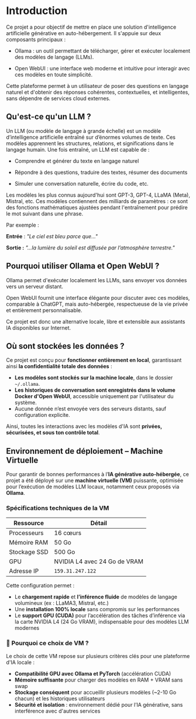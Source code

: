 # Introduction


Ce projet a pour objectif de mettre en place une solution d'intelligence artificielle générative en auto-hébergement. Il s'appuie sur deux composants principaux :

- Ollama : un outil permettant de télécharger, gérer et exécuter localement des modèles de langage (LLMs).

- Open WebUI : une interface web moderne et intuitive pour interagir avec ces modèles en toute simplicité.

Cette plateforme permet à un utilisateur de poser des questions en langage naturel et d'obtenir des réponses cohérentes, contextuelles, et intelligentes, sans dépendre de services cloud externes.

## Qu'est-ce qu'un LLM ?

Un LLM (ou modèle de langage à grande échelle) est un modèle d’intelligence artificielle entraîné sur d’énormes volumes de texte. Ces modèles apprennent les structures, relations, et significations dans le langage humain. Une fois entraîné, un LLM est capable de :

- Comprendre et générer du texte en langage naturel

- Répondre à des questions, traduire des textes, résumer des documents

- Simuler une conversation naturelle, écrire du code, etc.

Les modèles les plus connus aujourd'hui sont GPT-3, GPT-4, LLaMA (Meta), Mistral, etc. Ces modèles contiennent des milliards de paramètres : ce sont des fonctions mathématiques ajustées pendant l'entraînement pour prédire le mot suivant dans une phrase.

Par exemple :

**Entrée** : *"Le ciel est bleu parce que..."*

**Sortie :** *"...la lumière du soleil est diffusée par l’atmosphère terrestre."*

## Pourquoi utiliser Ollama et Open WebUI ?

Ollama permet d'exécuter localement les LLMs, sans envoyer vos données vers un serveur distant.

Open WebUI fournit une interface élégante pour discuter avec ces modèles, comparable à ChatGPT, mais auto-hébergée, respectueuse de la vie privée et entièrement personnalisable.

Ce projet est donc une alternative locale, libre et extensible aux assistants IA disponibles sur Internet.

## Où sont stockées les données ?

Ce projet est conçu pour **fonctionner entièrement en local**, garantissant ainsi **la confidentialité totale des données** :

- **Les modèles sont stockés sur la machine locale**, dans le dossier `~/.ollama`.
- **Les historiques de conversation sont enregistrés dans le volume Docker d'Open WebUI**, accessible uniquement par l'utilisateur du système.
- Aucune donnée n’est envoyée vers des serveurs distants, sauf configuration explicite.

Ainsi, toutes les interactions avec les modèles d'IA sont **privées, sécurisées, et sous ton contrôle total**.


## Environnement de déploiement – Machine Virtuelle

Pour garantir de bonnes performances à l’**IA générative auto-hébergée**, ce projet a été déployé sur une **machine virtuelle (VM)** puissante, optimisée pour l’exécution de modèles LLM locaux, notamment ceux proposés via **Ollama**.

### Spécifications techniques de la VM

| Ressource       | Détail                        |
|------------------|-------------------------------|
|  Processeurs    | 16 cœurs                      |
|  Mémoire RAM    | 50 Go                         |
|  Stockage SSD  | 500 Go                        |
|  GPU           | NVIDIA L4 avec 24 Go de VRAM  |
|  Adresse IP     | `159.31.247.122`              |

Cette configuration permet :

-  Le **chargement rapide** et **l’inférence fluide** de modèles de langage volumineux (ex : LLaMA3, Mistral, etc.)
-  Une **installation 100% locale** sans compromis sur les performances
-  Le **support GPU (CUDA)** pour l’accélération des tâches d’inférence via la carte NVIDIA L4 (24 Go VRAM), indispensable pour des modèles LLM modernes

### 🎯 Pourquoi ce choix de VM ?

Le choix de cette VM repose sur plusieurs critères clés pour une plateforme d'IA locale :

- **Compatibilité GPU avec Ollama et PyTorch** (accélération CUDA)
- **Mémoire suffisante** pour charger des modèles en RAM + VRAM sans swap
- **Stockage conséquent** pour accueillir plusieurs modèles (~2-10 Go chacun) et les historiques utilisateurs
- **Sécurité et isolation** : environnement dédié pour l’IA générative, sans interférence avec d'autres services
